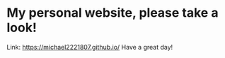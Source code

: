 # My personal website, please take a look!
Link: https://michael2221807.github.io/
Have a great day!
